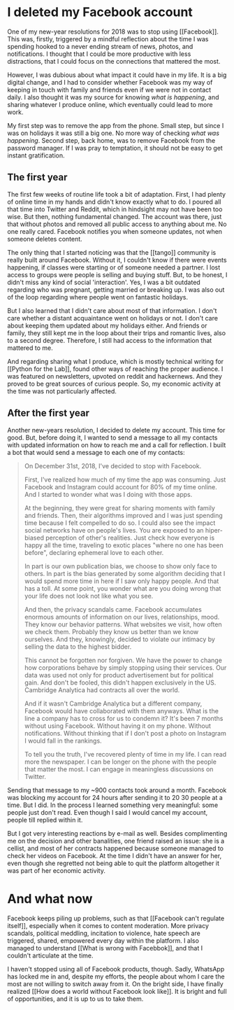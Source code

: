 # I deleted my Facebook account
One of my new-year resolutions for 2018 was to stop using [[Facebook]]. This was, firstly, triggered by a mindful reflection about the time I was spending hooked to a never ending stream of news, photos, and notifications. I thought that I could be more productive with less distractions, that I could focus on the connections that mattered the most. 

However, I was dubious about what impact it could have in my life. It is a big digital change, and I had to consider whether Facebook was my way of keeping in touch with family and friends even if we were not in contact daily. I also thought it was my source for knowing *what is happening*, and sharing whatever I produce online, which eventually could lead to more work. 

My first step was to remove the app from the phone. Small step, but since I was on holidays it was still a big one. No more way of checking *what was happening*. Second step, back home, was to remove Facebook from the password manager. If I was pray to temptation, it should not be easy to get instant gratification. 

## The first year
The first few weeks of routine life took a bit of adaptation. First, I had plenty of online time in my hands and didn't know exactly what to do. I poured all that time into Twitter and Reddit, which in hindsight may not have been too wise. But then, nothing fundamental changed. The account was there, just that without photos and removed all public access to anything about me. No one really cared. Facebook notifies you when someone updates, not when someone deletes content. 

The only thing that I started noticing was that the [[tango]] community is really built around Facebook. Without it, I couldn't know if there were events happening, if classes were starting or of someone needed a partner. I lost access to groups were people is selling and buying stuff. But, to be honest, I didn't miss any kind of social 'interaction'. Yes, I was a bit outdated regarding who was pregnant, getting married or breaking up. I was also out of the loop regarding where people went on fantastic holidays. 

But I also learned that I didn't care about most of that information. I don't care whether a distant acquaintance went on holidays or not. I don't care about keeping them updated about my holidays either. And friends or family, they still kept me in the loop about their trips and romantic lives, also to a second degree. Therefore, I still had access to the information that mattered to me. 

And regarding sharing what I produce, which is mostly technical writing for [[Python for the Lab]], found other ways of reaching the proper audience. I was featured on newsletters, upvoted on reddit and hackernews. And they proved to be great sources of curious people. So, my economic activity at the time was not particularly affected. 

## After the first year
Another new-years resolution, I decided to delete my account. This time for good. But, before doing it, I wanted to send a message to all my contacts with updated information on how to reach me and a call for reflection. I built a bot that would send a message to each one of my contacts:

> On December 31st, 2018, I've decided to stop with Facebook. 
> 
> First, I've realized how much of my time the app was consuming. Just Facebook and Instagram could account for 80% of my time online. And I started to wonder what was I doing with those apps. 
> 
> At the beginning, they were great for sharing moments with family and friends. Then, their algorithms improved and I was just spending time because I felt compelled to do so. I could also see the impact social networks have on people's lives. You are exposed to an hiper-biased perception of other's realities. Just check how everyone is happy all the time, traveling to exotic places "where no one has been before", declaring ephemeral love to each other. 
> 
> In part is our own publication bias, we choose to show only face to others. In part is the bias generated by some algorithm deciding that I would spend more time in here if I saw only happy people. And that has a toll. At some point, you wonder what are you doing wrong that your life does not look not like what you see. 
> 
> And then, the privacy scandals came. Facebook accumulates enormous amounts of information on our lives, relationships, mood. They know our behavior patterns. What websites we visit, how often we check them. Probably they know us better than we know ourselves. And they, knowingly, decided to violate our intimacy by selling the data to the highest bidder. 
> 
> This cannot be forgotten nor forgiven. We have the power to change how corporations behave by simply stopping using their services. Our data was used not only for product advertisement but for political gain. And don't be fooled, this didn't happen exclusively in the US. Cambridge Analytica had contracts all over the world. 
> 
> And if it wasn't Cambridge Analytica but a different company, Facebook would have collaborated with them anyways. What is the line a company has to cross for us to condemn it? It's been 7 months without using Facebook. Without having it on my phone. Without notifications. Without thinking that if I don't post a photo on Instagram I would fall in the rankings. 
> 
> To tell you the truth, I've recovered plenty of time in my life. I can read more the newspaper. I can be longer on the phone with the people that matter the most. I can engage in meaningless discussions on Twitter. 

Sending that message to my ~900 contacts took around a month. Facebook was blocking my account for 24 hours after sending it to 20 30 people at a time. But I did. In the process I learned something very meaningful: some people just don't read. Even though I said I would cancel my account, people till replied within it. 

But I got very interesting reactions by e-mail as well. Besides complimenting me on the decision and other banalities, one friend raised an issue: she is a cellist, and most of her contracts happened because someone managed to check her videos on Facebook. At the time I didn't have an answer for her, even though she regretted not being able to quit the platform altogether it was part of her economic activity. 

# And what now
Facebook keeps piling up problems, such as that [[Facebook can't regulate itself]], especially when it comes to content moderation. More privacy scandals, political meddling, incitation to violence, hate speech are triggered, shared, empowered every day within the platform. I also managed to understand [[What is wrong with Facebbok]], and that I couldn't articulate at the time. 

I haven't stopped using all of Facebook products, though. Sadly, WhatsApp has locked me in and, despite my efforts, the people about whom I care the most are not willing to switch away from it. On the bright side, I have finally realized [[How does a world without Facebook look like]]. It is bright and full of opportunities, and it is up to us to take them. 